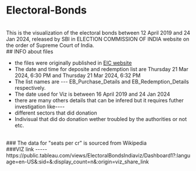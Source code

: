 # Electoral-Bonds
<br>
This is the visualization of the electoral bonds between 12 April 2019 and  24 Jan 2024, released by SBI in ELECTION COMMISSION OF INDIA website  on the order of Supreme Court of India.
<br>
## INFO about files
<br>
<ul> <li>the files were originally published in <a href="https://www.eci.gov.in/disclosure-of-electoral-bonds">EIC website</a></li><li>The date and time for deposite and redemption list are Thursday 21 Mar 2024, 6:30 PM and Thursday 21 Mar 2024, 6:32 PM </li>
  <li>The list names are --- EB_Purchase_Details and EB_Redemption_Details respectively. </li>
  <li>The date used for Viz is between 16 April 2019 and  24 Jan 2024</li>
  <li>there are many others details that can be infered but it requires futher investigation like---- <li>different sectors that did donation</li>
<li>Indivisual that did do donation wether troubled by the authorities or not etc.</li>
  </li>
</ul>
<br>
### The data for "seats per cr" is sourced from Wikipedia 
<br>
###VIZ link ----- https://public.tableau.com/views/ElectoralBondsIndiaviz/Dashboard1?:language=en-US&:sid=&:display_count=n&:origin=viz_share_link

